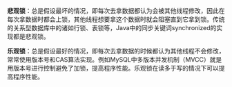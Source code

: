   **悲观锁**：总是假设最坏的情况，即每次去拿数据都认为会被其他线程修改，因此在每次拿数据时都会上锁，其他线程想要拿这个数据时就会阻塞直到它拿到锁。传统的关系型数据库中的诸如行锁、表锁等，Java中的同步关键词synchronized的实现都是悲观锁。

  **乐观锁**：总是假设最好的情况，即每次去拿数据的时候都认为其他线程不会修改，常常使用版本号和CAS算法实现。例如MySQL中多版本并发机制（MVCC）就是用版本号进行控制避免了加锁，提高程序性能。乐观锁在读多于写的情况下可以提高程序性能。